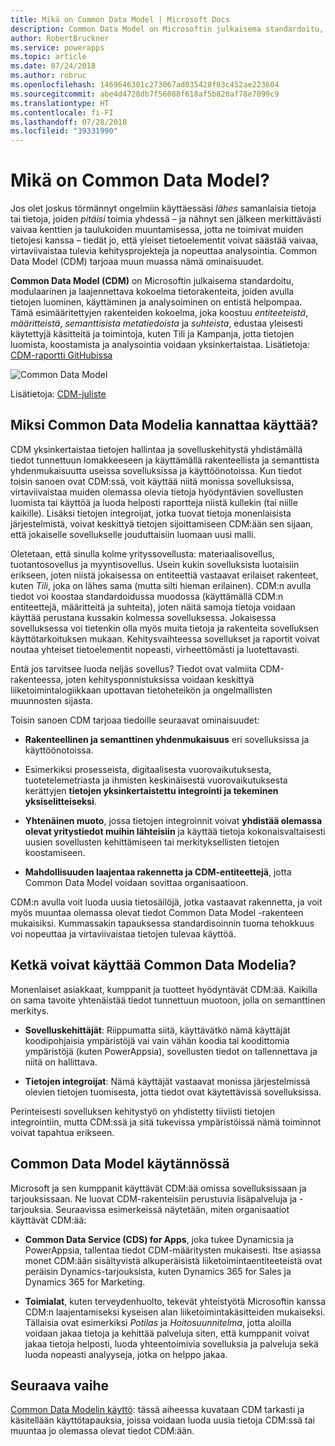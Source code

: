 ```yaml
---
title: Mikä on Common Data Model | Microsoft Docs
description: Common Data Model on Microsoftin julkaisema standardoitu, modulaarinen ja laajennettava kokoelma tietorakenteita, joiden avulla tietojen luominen, käyttäminen ja analysoiminen on entistä helpompaa.
author: RobertBruckner
ms.service: powerapps
ms.topic: article
ms.date: 07/24/2018
ms.author: robruc
ms.openlocfilehash: 1469646301c273067ad035428f03c452ae223604
ms.sourcegitcommit: abe4d4728db7f56088f618af5b820af78e7099c9
ms.translationtype: HT
ms.contentlocale: fi-FI
ms.lasthandoff: 07/28/2018
ms.locfileid: "39331990"
---
```

# <a name="what-is-the-common-data-model"></a>Mikä on Common Data Model?

Jos olet joskus törmännyt ongelmiin käyttäessäsi *lähes* samanlaisia tietoja tai tietoja, joiden *pitäisi* toimia yhdessä – ja nähnyt sen jälkeen merkittävästi vaivaa kenttien ja taulukoiden muuntamisessa, jotta ne toimivat muiden tietojesi kanssa – tiedät jo, että yleiset tietoelementit voivat säästää vaivaa, virtaviivaistaa tulevia kehitysprojekteja ja nopeuttaa analysointia. Common Data Model (CDM) tarjoaa muun muassa nämä ominaisuudet.

**Common Data Model (CDM)** on Microsoftin julkaisema standardoitu, modulaarinen ja laajennettava kokoelma tietorakenteita, joiden avulla tietojen luominen, käyttäminen ja analysoiminen on entistä helpompaa. Tämä esimääritettyjen rakenteiden kokoelma, joka koostuu *entiteeteistä*, *määritteistä*, *semanttisista metatiedoista* ja *suhteista*, edustaa yleisesti käytettyjä käsitteitä ja toimintoja, kuten Tili ja Kampanja, jotta tietojen luomista, koostamista ja analysointia voidaan yksinkertaistaa. Lisätietoja: [CDM-raportti GitHubissa](https://aka.ms/cdmrepo)

![Common Data Model](media/cdm-entities.png)

Lisätietoja: [CDM-juliste](https://aka.ms/cdmposter)

## <a name="why-use-the-common-data-model"></a>Miksi Common Data Modelia kannattaa käyttää?

CDM yksinkertaistaa tietojen hallintaa ja sovelluskehitystä yhdistämällä tiedot tunnettuun lomakkeeseen ja käyttämällä rakenteellista ja semanttista yhdenmukaisuutta useissa sovelluksissa ja käyttöönotoissa. Kun tiedot toisin sanoen ovat CDM:ssä, voit käyttää niitä monissa sovelluksissa, virtaviivaistaa muiden olemassa olevia tietoja hyödyntävien sovellusten luomista tai käyttöä ja luoda helposti raportteja niistä kullekin (tai niille kaikille). Lisäksi tietojen integroijat, jotka tuovat tietoja monenlaisista järjestelmistä, voivat keskittyä tietojen sijoittamiseen CDM:ään sen sijaan, että jokaiselle sovellukselle jouduttaisiin luomaan uusi malli.

Oletetaan, että sinulla kolme yrityssovellusta: materiaalisovellus, tuotantosovellus ja myyntisovellus. Usein kukin sovelluksista luotaisiin erikseen, joten niistä jokaisessa on entiteettiä vastaavat erilaiset rakenteet, kuten *Tili*, joka on lähes sama (mutta silti hieman erilainen). CDM:n avulla tiedot voi koostaa standardoidussa muodossa (käyttämällä CDM:n entiteettejä, määritteitä ja suhteita), joten näitä samoja tietoja voidaan käyttää perustana kussakin kolmessa sovelluksessa. Jokaisessa sovelluksessa voi tietenkin olla myös muita tietoja ja rakenteita sovelluksen käyttötarkoituksen mukaan. Kehitysvaihteessa sovellukset ja raportit voivat noutaa yhteiset tietoelementit nopeasti, virheettömästi ja luotettavasti.

Entä jos tarvitsee luoda neljäs sovellus? Tiedot ovat valmiita CDM-rakenteessa, joten kehitysponnistuksissa voidaan keskittyä liiketoimintalogiikkaan upottavan tietoheteikön ja ongelmallisten muunnosten sijasta.

Toisin sanoen CDM tarjoaa tiedoille seuraavat ominaisuudet:

-   **Rakenteellinen ja semanttinen yhdenmukaisuus** eri sovelluksissa ja käyttöönotoissa.

-   Esimerkiksi prosesseista, digitaalisesta vuorovaikutuksesta, tuotetelemetriasta ja ihmisten keskinäisestä vuorovaikutuksesta kerättyjen **tietojen yksinkertaistettu integrointi ja tekeminen yksiselitteiseksi**.

-   **Yhtenäinen muoto**, jossa tietojen integroinnit voivat **yhdistää olemassa olevat yritystiedot muihin lähteisiin** ja käyttää tietoja kokonaisvaltaisesti uusien sovellusten kehittämiseen tai merkityksellisten tietojen koostamiseen.

-   **Mahdollisuuden laajentaa rakennetta ja CDM-entiteettejä**, jotta Common Data Model voidaan sovittaa organisaatioon.

CDM:n avulla voit luoda uusia tietosäilöjä, jotka vastaavat rakennetta, ja voit myös muuntaa olemassa olevat tiedot Common Data Model -rakenteen mukaisiksi. Kummassakin tapauksessa standardisoinnin tuoma tehokkuus voi nopeuttaa ja virtaviivaistaa tietojen tulevaa käyttöä.

## <a name="who-uses-the-common-data-model"></a>Ketkä voivat käyttää Common Data Modelia?

Monenlaiset asiakkaat, kumppanit ja tuotteet hyödyntävät CDM:ää. Kaikilla on sama tavoite yhtenäistää tiedot tunnettuun muotoon, jolla on semanttinen merkitys.

-   **Sovelluskehittäjät**: Riippumatta siitä, käyttävätkö nämä käyttäjät koodipohjaisia ympäristöjä vai vain vähän koodia tai koodittomia ympäristöjä (kuten PowerAppsia), sovellusten tiedot on tallennettava ja niitä on hallittava.

-   **Tietojen integroijat**: Nämä käyttäjät vastaavat monissa järjestelmissä olevien tietojen tuomisesta, jotta tiedot ovat käytettävissä sovelluksissa.

Perinteisesti sovelluksen kehitystyö on yhdistetty tiiviisti tietojen integrointiin, mutta CDM:ssä ja sitä tukevissa ympäristöissä nämä toiminnot voivat tapahtua erikseen.

## <a name="common-data-model-in-action"></a>Common Data Model käytännössä

Microsoft ja sen kumppanit käyttävät CDM:ää omissa sovelluksissaan ja tarjouksissaan. Ne luovat CDM-rakenteisiin perustuvia lisäpalveluja ja -tarjouksia. Seuraavissa esimerkeissä näytetään, miten organisaatiot käyttävät CDM:ää:

-   **Common Data Service (CDS) for Apps**, joka tukee Dynamicsia ja PowerAppsia, tallentaa tiedot CDM-määritysten mukaisesti. Itse asiassa monet CDM:ään sisältyvistä alkuperäisistä liiketoimintaentiteeteistä ovat peräisin Dynamics-tarjouksista, kuten Dynamics 365 for Sales ja Dynamics 365 for Marketing.

-   **Toimialat**, kuten terveydenhuolto, tekevät yhteistyötä Microsoftin kanssa CDM:n laajentamiseksi kyseisen alan liiketoimintakäsitteiden mukaiseksi. Tällaisia ovat esimerkiksi *Potilas* ja *Hoitosuunnitelma*, jotta aloilla voidaan jakaa tietoja ja kehittää palveluja siten, että kumppanit voivat jakaa tietoja helposti, luoda yhteentoimivia sovelluksia ja palveluja sekä luoda nopeasti analyyseja, jotka on helppo jakaa.

## <a name="next-step"></a>Seuraava vaihe

[Common Data Modelin käyttö](use-common-data-model.md): tässä aiheessa kuvataan CDM tarkasti ja käsitellään käyttötapauksia, joissa voidaan luoda uusia tietoja CDM:ssä tai muuntaa jo olemassa olevat tiedot CDM:ään.